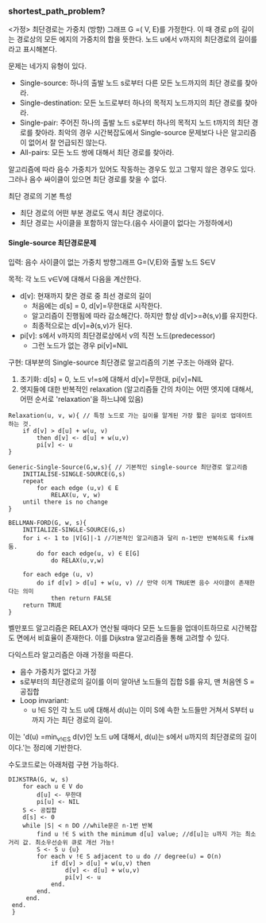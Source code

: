 ### shortest_path_problem?


<가정>
최단경로는 가중치 (방향) 그래프 G =( V, E)를 가정한다. 
이 때 경로 p의 길이는 경로상의 모든 에지의 가중치의 합을 뜻한다.
노드 u에서 v까지의 최단경로의 길이를 라고 표시해본다.

문제는 네가지 유형이 있다.
 - Single-source: 하나의 출발 노드 s로부터 다른 모든 노드까지의 최단 경로를 찾아라.
 - Single-destination: 모든 노드로부터 하나의 목적지 노드까지의 최단 경로를 찾아라.
 - Single-pair: 주어진 하나의 출발 노드 s로부터 하나의 목적지 노드 t까지의 최단 경로를 찾아라. 최악의 경우 시간복잡도에서 Single-source 문제보다 나은 알고리즘이 없어서 잘 언급되진 않는다. 
 - All-pairs: 모든 노드 쌍에 대해서 최단 경로를 찾아라.
 
알고리즘에 따라 음수 가중치가 있어도 작동하는 경우도 있고 그렇지 않은 경우도 있다. 그러나 음수 싸이클이 있으면 최단 경로를 찾을 수 없다.

최단 경로의 기본 특성
 - 최단 경로의 어떤 부분 경로도 역시 최단 경로이다.
 - 최단 경로는 사이클을 포함하지 않는다.(음수 사이클이 없다는 가정하에서)


#### Single-source 최단경로문제

입력: 음수 사이클이 없는 가중치 방향그래프 G=(V,E)와 출발 노드 S∈V

목적: 각 노드 v∈V에 대해서 다음을 계산한다.
 - d[v]: 현재까지 찾은 경로 중 최선 경로의 길이
   - 처음에는 d[s] = 0, d[v]=무한대로 시작한다.
   - 알고리즘이 진행됨에 따라 감소해간다. 하지만 항상 d[v]>=∂(s,v)를 유지한다.
   - 최종적으로는 d[v]=∂(s,v)가 된다.
 - pi[v]: s에서 v까지의 최단경로상에서 v의 직전 노드(predecessor)
   - 그런 노드가 없는 경우 pi[v]=NIL


구현: 대부분의 Single-source 최단경로 알고리즘의 기본 구조는 아래와 같다.
 1. 초기화: d[s] = 0, 노드 v!=s에 대해서 d[v]=무한대, pi[v]=NIL
 2. 엣지들에 대한 반복적인 relaxation
 (알고리즘들 간의 차이는 어떤 엣지에 대해서, 어떤 순서로 'relaxation'을 하느냐에 있음)

```
Relaxation(u, v, w){ // 특정 노드로 가는 길이를 알게된 가장 짧은 길이로 업데이트 하는 것.
    if d[v] > d[u] + w(u, v)
        then d[v] <- d[u] + w(u,v)
        pi[v] <- u
}

Generic-Single-Source(G,w,s){ // 기본적인 single-source 최단경로 알고리즘
    INITIALISE-SINGLE-SOURCE(G,s)
    repeat
        for each edge (u,v) ∈ E
            RELAX(u, v, w)
    until there is no change
}

BELLMAN-FORD(G, w, s){
    INITIALIZE-SINGLE-SOURCE(G,s)
    for i <- 1 to |V[G]|-1 //기본적인 알고리즘과 달리 n-1번만 반복하도록 fix해둠.
        do for each edge(u, v) ∈ E[G]
            do RELAX(u,v,w)
            
    for each edge (u, v)
        do if d[v] > d[u] + w(u, v) // 만약 이게 TRUE면 음수 사이클이 존재한다는 의미
            then return FALSE
    return TRUE 
}
```


벨만포드 알고리즘은 RELAX가 연산될 때마다 모든 노드들을 업데이트하므로 시간복잡도 면에서 비효율이 존재한다.
이를 Dijkstra 알고리즘을 통해 고려할 수 있다.

다익스트라 알고리즘은 아래 가정을 따른다.
 - 음수 가중치가 없다고 가정
 - s로부터의 최단경로의 길이를 이미 알아낸 노드들의 집합 S를 유지, 맨 처음엔 S = 공집합
 - Loop invariant:
   - u !∈ S인 각 노드 u에 대해서 d(u)는 이미 S에 속한 노드들만 거쳐서 S부터 u까지 가는 최단 경로의 길이.

이는 'd(u) =min<sub>v!∈S</sub> d(v)인 노드 u에 대해서, d(u)는 s에서 u까지의 최단경로의 길이이다.'는 정리에 기반한다.

수도코드로는 아래처럼 구현 가능하다.
```
DIJKSTRA(G, w, s)
    for each u ∈ V do
        d[u] <- 무한대
        pi[u] <- NIL
    S <- 공집합
    d[s] <- 0
    while |S| < n DO //while문은 n-1번 반복
        find u !∈ S with the minimum d[u] value; //d[u]는 u까지 가는 최소거리 값. 최소우선순위 큐로 개선 가능!
        S <- S ∪ {u}
        for each v !∈ S adjacent to u do // degree(u) = O(n)
            if d[v] > d[u] + w(u,v) then
                d[v] <- d[u] + w(u,v)
                pi[v] <- u
            end.
        end.
     end.
 end.
 }    
```

